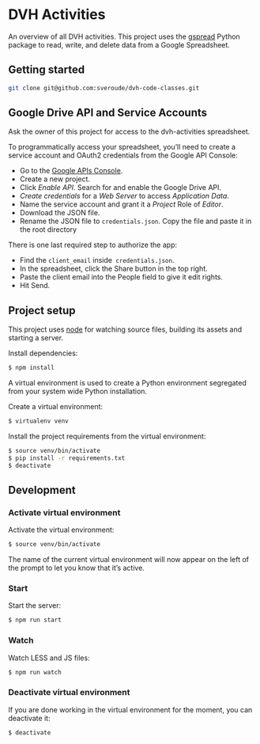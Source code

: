 # DVH Activities

An overview of all DVH activities. This project uses the [gspread](https://github.com/burnash/gspread)
Python package to read, write, and delete data from a Google Spreadsheet.

## Getting started

``` bash
git clone git@github.com:sveroude/dvh-code-classes.git
```

## Google Drive API and Service Accounts

Ask the owner of this project for access to the dvh-activities spreadsheet.

To programmatically access your spreadsheet, you’ll need to create a service
account and OAuth2 credentials from the Google API Console:

- Go to the [Google APIs Console](https://console.developers.google.com/).
- Create a new project.
- Click *Enable API*. Search for and enable the Google Drive API.
- *Create credentials* for a *Web Server* to access *Application Data*.
- Name the service account and grant it a *Project* Role of *Editor*.
- Download the JSON file.
- Rename the JSON file to `credentials.json`. Copy the file and paste it in the root directory

There is one last required step to authorize the app:
- Find the `client_email` inside` credentials.json`.
- In the spreadsheet, click the Share button in the top right.
- Paste the client email into the People field to give it edit rights.
- Hit Send.

## Project setup

This project uses [node](https://nodejs.org/en/) for watching source files, building its assets and starting a server.

Install dependencies:

``` bash
$ npm install
```

A virtual environment is used to create a Python environment segregated from your system wide Python installation.

Create a virtual environment:

``` bash
$ virtualenv venv
```

Install the project requirements from the virtual environment:

``` bash
$ source venv/bin/activate
$ pip install -r requirements.txt
$ deactivate
```

## Development

### Activate virtual environment

Activate the virtual environment:

``` bash
$ source venv/bin/activate
```

The name of the current virtual environment will now appear on the left of the
prompt to let you know that it’s active.

### Start

Start the server:

``` bash
$ npm run start
```

### Watch

Watch LESS and JS files:

``` bash
$ npm run watch
```

### Deactivate virtual environment

If you are done working in the virtual environment for the moment, you can deactivate it:

``` bash
$ deactivate
```
